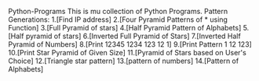 Python-Programs
This is mu collection of Python Programs.
Pattern Generations:
1.[Find IP address]
2.[Four Pyramid Patterns of * using Function]
3.[Full Pyramid of stars]
4.[Half Pyramid Pattern of Alphabets]
5.[Half pyramid of stars]
6.[Inverted Full Pyramid of Stars]
7.[Inverted Half Pyramid of Numbers]
8.[Print 12345 1234 123 12 1]
9.[Print Pattern 1 12 123]
10.[Print Star Pyramid of Given Size]
11.[Pyramid of Stars based on User's Choice]
12.[Triangle star pattern]
13.[pattern of numbers]
14.[Pattern of Alphabets]
